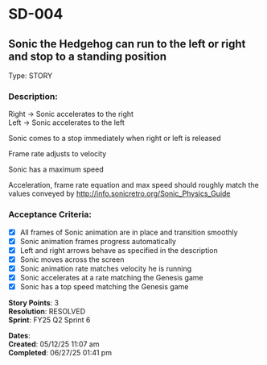 # SD-004
## Sonic the Hedgehog can run to the left or right and stop to a standing position

Type: STORY

### Description:
Right -> Sonic accelerates to the right<br />
Left  -> Sonic accelerates to the left

Sonic comes to a stop immediately when right or left is released

Frame rate adjusts to velocity

Sonic has a maximum speed

Acceleration, frame rate equation and max speed should roughly match
the values conveyed by http://info.sonicretro.org/Sonic_Physics_Guide

### Acceptance Criteria: 
- [X] All frames of Sonic animation are in place and transition smoothly
- [X] Sonic animation frames progress automatically
- [X] Left and right arrows behave as specified in the description
- [X] Sonic moves across the screen
- [X] Sonic animation rate matches velocity he is running
- [X] Sonic accelerates at a rate matching the Genesis game
- [X] Sonic has a top speed matching the Genesis game

**Story Points**: 3<br />
**Resolution**:   RESOLVED<br />
**Sprint**: FY25 Q2 Sprint 6<br />

**Dates**:<br />
	**Created**:   05/12/25 11:07 am<br />
	**Completed**: 06/27/25 01:41 pm<br />

